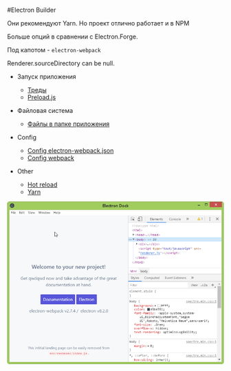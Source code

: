 #Electron Builder

Они рекомендуют Yarn. Но проект отлично работает и в NPM

Больше опций в сравнении с Electron.Forge.

Под капотом  - `electron-webpack`

Renderer.sourceDirectory can be null.

- Запуск приложения
    - [Треды](doc/Threads.md)
    - [Preload.js](doc/Preload.md)

- Файловая система
    - [Файлы в папке приложения](doc/FilesApp.md)    

- Config
    - [Config electron-webpack.json](doc/ConfigElectronWebpack.md)
    - [Config webpack](doc/ConfigWebpack.md)

- Other

    - [Hot reload](doc/Yarn.md)
    - [Yarn](doc/HotReload.md)

![](doc/img/2020-04-05-index.png)
